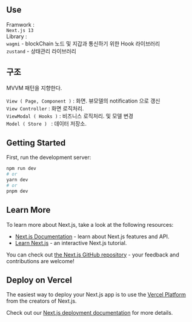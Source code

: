 
## Use
Framwork : <br>
`Next.js 13` <br>
Library :<br>
    `wagmi` - blockChain 노드 및 지갑과 통신하기 위한 Hook 라이브러리<br>
    `zustand` - 상태관리 라이브러리

## 구조
MVVM 패턴을 지향한다.<br>

`View ( Page, Component )` : 화면. 뷰모델의 notification 으로 갱신 <br>
`View Controller` : 화면 로직처리. <br>
`ViewModal ( Hooks )` : 비즈니스 로직처리. 및 모델 변경<br>
`Model ( Store ) ` : 데이터 저장소.

## Getting Started

First, run the development server:

```bash
npm run dev
# or
yarn dev
# or
pnpm dev
```



## Learn More

To learn more about Next.js, take a look at the following resources:

- [Next.js Documentation](https://nextjs.org/docs) - learn about Next.js features and API.
- [Learn Next.js](https://nextjs.org/learn) - an interactive Next.js tutorial.

You can check out [the Next.js GitHub repository](https://github.com/vercel/next.js/) - your feedback and contributions are welcome!

## Deploy on Vercel

The easiest way to deploy your Next.js app is to use the [Vercel Platform](https://vercel.com/new?utm_medium=default-template&filter=next.js&utm_source=create-next-app&utm_campaign=create-next-app-readme) from the creators of Next.js.

Check out our [Next.js deployment documentation](https://nextjs.org/docs/deployment) for more details.
